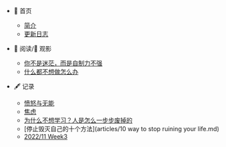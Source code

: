 * 🏡 首页
  * [简介](/README.md)

  - [更新日志](articles/log.md)
  
* 📖 阅读/🎦 观影
  * [你不是迷茫，而是自制力不强](articles/你不是迷茫.md)
  * [什么都不想做怎么办](articles/220605.md)
  
* 🖋 记录
  
  * [愤怒与无能](articles/愤怒与无能.md)
  * [焦虑](articles/焦虑.md)
  * [为什么不想学习？人是怎么一步步废掉的](articles/为什么不想学习？只想玩？人是如何一步一步废掉的.md)
  * [停止毁灭自己的十个方法](articles/10 way to stop ruining your life.md)
  * [2022/11 Week3](2022/11_Week3.md)
